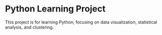 # Python Learning Project
This project is for learning Python, focusing on data visualization, statistical analysis, and clustering.
